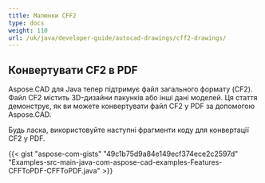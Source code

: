 ```yaml
---
title: Малюнки CFF2
type: docs
weight: 110
url: /uk/java/developer-guide/autocad-drawings/cff2-drawings/
---
```


## **Конвертувати CF2 в PDF**

Aspose.CAD для Java тепер підтримує файл загального формату (CF2). Файл CF2 містить 3D-дизайни пакунків або інші дані моделей. Ця стаття демонструє, як ви можете конвертувати файл CF2 у PDF за допомогою Aspose.CAD.

Будь ласка, використовуйте наступні фрагменти коду для конвертації CF2 у PDF.

{{< gist "aspose-com-gists" "49c1b75d9a84e149ecf374ece2c2597d" "Examples-src-main-java-com-aspose-cad-examples-Features-CFFToPDF-CFFToPDF.java" >}}
